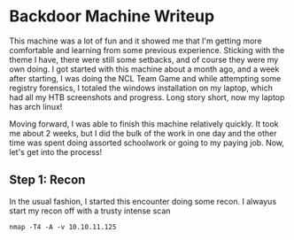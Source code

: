 # Backdoor Machine Writeup

This machine was a lot of fun and it showed me that I'm getting more comfortable and learning from some previous experience. Sticking with the theme I have, there were still some setbacks, and of course they were my own doing. I got started with this machine about a month ago, and a week after starting, I was doing the NCL Team Game and while attempting some registry forensics, I totaled the windows installation on my laptop, which had all my HTB screenshots and progress. Long story short, now my laptop has arch linux! 

Moving forward, I was able to finish this machine relatively quickly. It took me about 2 weeks, but I did the bulk of the work in one day and the other time was spent doing assorted schoolwork or going to my paying job. Now, let's get into the process!

## Step 1: Recon

In the usual fashion, I started this encounter doing some recon. I alwayus start my recon off with a trusty intense scan

    nmap -T4 -A -v 10.10.11.125 
